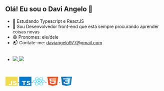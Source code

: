 ## Olá! Eu sou o Davi Angelo 🤖


- 🌱 Estudando Typescript e ReactJS
- 💬 Sou Desenvolvedor front-end que está sempre procurando aprender coisas novas
- 😄 Pronomes: ele/dele
- 📬 Contate-me: daviangelo977@gmail.com
##

- <div>
  <a href="https://github.com/D-angeloo">
  <img height="180em" src="https://github-readme-stats.vercel.app/api?username=D-angeloo&show_icons=true&theme=tokyonight&include_all_commits=true&count_private=true"/>
  <img height="180em" src="https://github-readme-stats.vercel.app/api/top-langs/?username=D-angeloo&layout=compact&langs_count=16&theme=tokyonight"/>
</div>

##

<div style="display: inline_block"><br>
 <img align="center" alt="Davi-Js" height="30" width="40" src="https://raw.githubusercontent.com/devicons/devicon/master/icons/javascript/javascript-plain.svg">
  <img align="center" alt="Davi-Ts" height="30" width="40" src="https://raw.githubusercontent.com/devicons/devicon/master/icons/typescript/typescript-plain.svg">
  <img align="center" alt="Davi-React" height="30" width="40" src="https://raw.githubusercontent.com/devicons/devicon/master/icons/react/react-original.svg">
  <img align="center" alt="Davi-HTML" height="30" width="40" src="https://raw.githubusercontent.com/devicons/devicon/master/icons/html5/html5-original.svg">
  <img align="center" alt="Davi-CSS" height="30" width="40" src="https://raw.githubusercontent.com/devicons/devicon/master/icons/css3/css3-original.svg">
</div>
